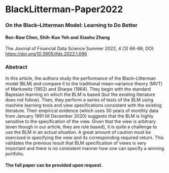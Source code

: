 # BlackLitterman-Paper2022
### On the Black–Litterman Model: Learning to Do Better
#### Ren-Raw Chen, Shih-Kuo Yeh and Xiaohu Zhang
The Journal of Financial Data Science Summer 2022, 4 (3) 66-88; DOI: https://doi.org/10.3905/jfds.2022.1.096

### Abstract

In this article, the authors study the performance of the Black–Litterman model (BLM) and compare it to the traditional mean–variance theory (MVT) of Markowitz (1952) and Sharpe (1964). They begin with the standard Bayesian learning on which the BLM is based (but the existing literature does not follow). Then, they perform a series of tests of the BLM using machine learning tools and view specifications consistent with the existing literature. Their empirical evidence (which uses 30 years of monthly data from January 1991 till December 2020) suggests that the BLM is highly sensitive to the specification of the view. Given that the view is arbitrary (even though in our article, they are rule based), it is quite a challenge to use the BLM in an actual situation. A great amount of caution must be exercised in specifying the view and its corresponding required return. This validates the previous result that BLM specification of views is very important and there is no consistent manner how one can specify a winning portfolio.

#### The full paper can be provided upon request.
